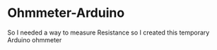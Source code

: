 # Ohmmeter-Arduino
So I needed a way to measure Resistance so I created this temporary  Arduino  ohmmeter
